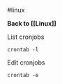 #linux 

**Back to [[Linux]]**


List cronjobs
```shell
crontab -l
```

Edit cronjobs
```shell
crontab -e
```

